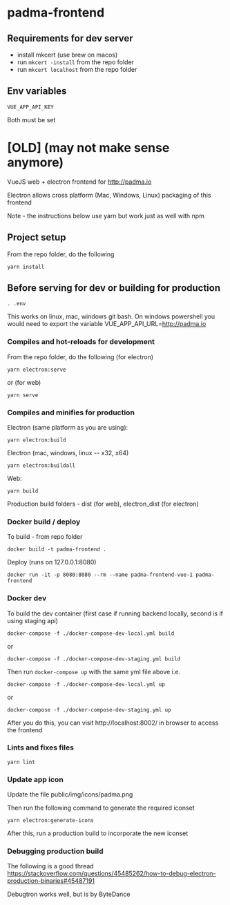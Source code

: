 # padma-frontend

## Requirements for dev server

- install mkcert (use brew on macos)
- run `mkcert -install` from the repo folder
- run `mkcert localhost` from the repo folder

## Env variables
`VUE_APP_API_KEY`

Both must be set

# [OLD] (may not make sense anymore)

VueJS web + electron frontend for http://padma.io

Electron allows cross platform (Mac, Windows, Linux) packaging of this frontend

Note - the instructions below use yarn but work just as well with npm

## Project setup
From the repo folder, do the following
```
yarn install
```

## Before serving for dev or building for production
```
. .env
```

This works on linux, mac, windows git bash. On windows powershell you would need to export the variable VUE_APP_API_URL=http://padma.io

### Compiles and hot-reloads for development
From the repo folder, do the following (for electron)
```
yarn electron:serve
```

or (for web)

```
yarn serve
```

### Compiles and minifies for production
Electron (same platform as you are using):
```
yarn electron:build
```

Electron (mac, windows, linux -- x32, x64)
```
yarn electron:buildall
```

Web:
```
yarn build
```

Production build folders - dist (for web), electron_dist (for electron)

### Docker build / deploy
To build - from repo folder

```
docker build -t padma-frontend .
```

Deploy (runs on 127.0.0.1:8080)

```
docker run -it -p 8080:8080 --rm --name padma-frontend-vue-1 padma-frontend
```

### Docker dev 
To build the dev container (first case if running backend locally, second is if using staging api)
```
docker-compose -f ./docker-compose-dev-local.yml build
```
or

```
docker-compose -f ./docker-compose-dev-staging.yml build
```

Then run `docker-compose up` with the same yml file above i.e.
```
docker-compose -f ./docker-compose-dev-local.yml up
```

or
```
docker-compose -f ./docker-compose-dev-staging.yml up
```

After you do this, you can visit http://localhost:8002/ in browser to access the frontend


### Lints and fixes files
```
yarn lint
```

### Update app icon
Update the file public/img/icons/padma.png

Then run the following command to generate the required iconset
```
yarn electron:generate-icons
```

After this, run a production build to incorporate the new iconset

### Debugging production build

The following is a good thread
https://stackoverflow.com/questions/45485262/how-to-debug-electron-production-binaries#45487191

Debugtron works well, but is by ByteDance

